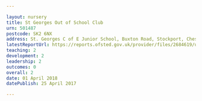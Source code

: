 ```yaml
---

layout: nursery
title: St Georges Out of School Club
urn: 501487
postcode: SK2 6NX
address: St. Georges C of E Junior School, Buxton Road, Stockport, Cheshire, SK2 6NX
latestReportUrl: https://reports.ofsted.gov.uk/provider/files/2684619/urn/501487.pdf
teaching: 2
development: 2
leadership: 2
outcomes: 0
overall: 2
date: 01 April 2018 
datePublish: 25 April 2017

---
```

